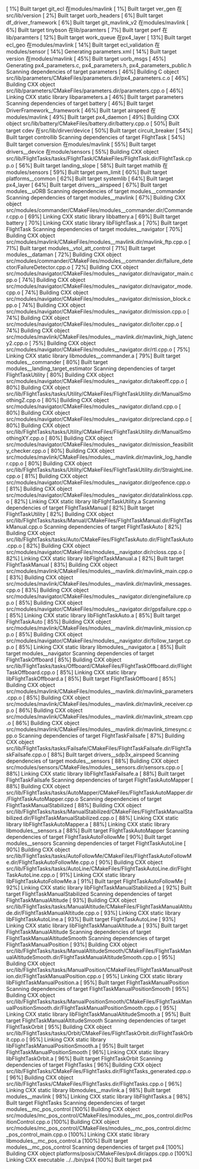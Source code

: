 [  1%] Built target git_ecl  在modules/mavlink
[  1%] Built target ver_gen  在src/lib/version
[  2%] Built target uorb_headers 
[  6%] Built target df_driver_framework
[  6%] Built target git_mavlink_v2  在modules/mavlink
[  6%] Built target tinybson 在lib/paramters
[  7%] Built target perf 在lib/paramters
[ 12%] Built target work_queue  在px4_layer
[ 13%] Built target ecl_geo 在modules/mavlink
[ 14%] Built target ecl_validation  在modules/sensor
[ 14%] Generating parameters.xml
[ 14%] Built target version 在modules/mavlink
[ 45%] Built target uorb_msgs
[ 45%] Generating px4_parameters.c, px4_parameters.h, px4_parameters_public.h
Scanning dependencies of target parameters
[ 46%] Building C object src/lib/parameters/CMakeFiles/parameters.dir/px4_parameters.c.o
[ 46%] Building CXX object src/lib/parameters/CMakeFiles/parameters.dir/parameters.cpp.o
[ 46%] Linking CXX static library libparameters.a
[ 46%] Built target parameters
Scanning dependencies of target battery
[ 46%] Built target DriverFramework__framework
[ 46%] Built target airspeed  在modules/mavlink
[ 49%] Built target px4_daemon
[ 49%] Building CXX object src/lib/battery/CMakeFiles/battery.dir/battery.cpp.o
[ 50%] Built target cdev  在src/lib/dirver/device
[ 50%] Built target circuit_breaker
[ 54%] Built target controllib
Scanning dependencies of target FlightTask
[ 54%] Built target conversion  在modules/mavlink
[ 55%] Built target drivers__device  在module/sensors
[ 55%] Building CXX object src/lib/FlightTasks/tasks/FlightTask/CMakeFiles/FlightTask.dir/FlightTask.cpp.o
[ 56%] Built target landing_slope
[ 58%] Built target mathlib  在modules/sensors
[ 59%] Built target pwm_limit
[ 60%] Built target platforms__common
[ 62%] Built target systemlib
[ 64%] Built target px4_layer
[ 64%] Built target drivers__airspeed
[ 67%] Built target modules__uORB
Scanning dependencies of target modules__commander
Scanning dependencies of target modules__mavlink
[ 67%] Building CXX object src/modules/commander/CMakeFiles/modules__commander.dir/Commander.cpp.o
[ 69%] Linking CXX static library libbattery.a
[ 69%] Built target battery
[ 70%] Linking CXX static library libFlightTask.a
[ 70%] Built target FlightTask
Scanning dependencies of target modules__navigator
[ 70%] Building CXX object src/modules/mavlink/CMakeFiles/modules__mavlink.dir/mavlink_ftp.cpp.o
[ 71%] Built target modules__vtol_att_control
[ 71%] Built target modules__dataman
[ 72%] Building CXX object src/modules/commander/CMakeFiles/modules__commander.dir/failure_detector/FailureDetector.cpp.o
[ 72%] Building CXX object src/modules/navigator/CMakeFiles/modules__navigator.dir/navigator_main.cpp.o
[ 74%] Building CXX object src/modules/navigator/CMakeFiles/modules__navigator.dir/navigator_mode.cpp.o
[ 74%] Building CXX object src/modules/navigator/CMakeFiles/modules__navigator.dir/mission_block.cpp.o
[ 74%] Building CXX object src/modules/navigator/CMakeFiles/modules__navigator.dir/mission.cpp.o
[ 74%] Building CXX object src/modules/navigator/CMakeFiles/modules__navigator.dir/loiter.cpp.o
[ 74%] Building CXX object src/modules/mavlink/CMakeFiles/modules__mavlink.dir/mavlink_high_latency2.cpp.o
[ 75%] Building CXX object src/modules/navigator/CMakeFiles/modules__navigator.dir/rtl.cpp.o
[ 75%] Linking CXX static library libmodules__commander.a
[ 79%] Built target modules__commander
[ 80%] Built target modules__landing_target_estimator
Scanning dependencies of target FlightTaskUtility
[ 80%] Building CXX object src/modules/navigator/CMakeFiles/modules__navigator.dir/takeoff.cpp.o
[ 80%] Building CXX object src/lib/FlightTasks/tasks/Utility/CMakeFiles/FlightTaskUtility.dir/ManualSmoothingZ.cpp.o
[ 80%] Building CXX object src/modules/navigator/CMakeFiles/modules__navigator.dir/land.cpp.o
[ 80%] Building CXX object src/modules/navigator/CMakeFiles/modules__navigator.dir/precland.cpp.o
[ 80%] Building CXX object src/lib/FlightTasks/tasks/Utility/CMakeFiles/FlightTaskUtility.dir/ManualSmoothingXY.cpp.o
[ 80%] Building CXX object src/modules/navigator/CMakeFiles/modules__navigator.dir/mission_feasibility_checker.cpp.o
[ 80%] Building CXX object src/modules/mavlink/CMakeFiles/modules__mavlink.dir/mavlink_log_handler.cpp.o
[ 80%] Building CXX object src/lib/FlightTasks/tasks/Utility/CMakeFiles/FlightTaskUtility.dir/StraightLine.cpp.o
[ 81%] Building CXX object src/modules/navigator/CMakeFiles/modules__navigator.dir/geofence.cpp.o
[ 81%] Building CXX object src/modules/navigator/CMakeFiles/modules__navigator.dir/datalinkloss.cpp.o
[ 82%] Linking CXX static library libFlightTaskUtility.a
Scanning dependencies of target FlightTaskManual
[ 82%] Built target FlightTaskUtility
[ 82%] Building CXX object src/lib/FlightTasks/tasks/Manual/CMakeFiles/FlightTaskManual.dir/FlightTaskManual.cpp.o
Scanning dependencies of target FlightTaskAuto
[ 82%] Building CXX object src/lib/FlightTasks/tasks/Auto/CMakeFiles/FlightTaskAuto.dir/FlightTaskAuto.cpp.o
[ 82%] Building CXX object src/modules/navigator/CMakeFiles/modules__navigator.dir/rcloss.cpp.o
[ 82%] Linking CXX static library libFlightTaskManual.a
[ 82%] Built target FlightTaskManual
[ 83%] Building CXX object src/modules/mavlink/CMakeFiles/modules__mavlink.dir/mavlink_main.cpp.o
[ 83%] Building CXX object src/modules/mavlink/CMakeFiles/modules__mavlink.dir/mavlink_messages.cpp.o
[ 83%] Building CXX object src/modules/navigator/CMakeFiles/modules__navigator.dir/enginefailure.cpp.o
[ 85%] Building CXX object src/modules/navigator/CMakeFiles/modules__navigator.dir/gpsfailure.cpp.o
[ 85%] Linking CXX static library libFlightTaskAuto.a
[ 85%] Built target FlightTaskAuto
[ 85%] Building CXX object src/modules/mavlink/CMakeFiles/modules__mavlink.dir/mavlink_mission.cpp.o
[ 85%] Building CXX object src/modules/navigator/CMakeFiles/modules__navigator.dir/follow_target.cpp.o
[ 85%] Linking CXX static library libmodules__navigator.a
[ 85%] Built target modules__navigator
Scanning dependencies of target FlightTaskOffboard
[ 85%] Building CXX object src/lib/FlightTasks/tasks/Offboard/CMakeFiles/FlightTaskOffboard.dir/FlightTaskOffboard.cpp.o
[ 85%] Linking CXX static library libFlightTaskOffboard.a
[ 85%] Built target FlightTaskOffboard
[ 85%] Building CXX object src/modules/mavlink/CMakeFiles/modules__mavlink.dir/mavlink_parameters.cpp.o
[ 85%] Building CXX object src/modules/mavlink/CMakeFiles/modules__mavlink.dir/mavlink_receiver.cpp.o
[ 86%] Building CXX object src/modules/mavlink/CMakeFiles/modules__mavlink.dir/mavlink_stream.cpp.o
[ 86%] Building CXX object src/modules/mavlink/CMakeFiles/modules__mavlink.dir/mavlink_timesync.cpp.o
Scanning dependencies of target FlightTaskFailsafe
[ 87%] Building CXX object src/lib/FlightTasks/tasks/Failsafe/CMakeFiles/FlightTaskFailsafe.dir/FlightTaskFailsafe.cpp.o
[ 88%] Built target drivers__sdp3x_airspeed
Scanning dependencies of target modules__sensors
[ 88%] Building CXX object src/modules/sensors/CMakeFiles/modules__sensors.dir/sensors.cpp.o
[ 88%] Linking CXX static library libFlightTaskFailsafe.a
[ 88%] Built target FlightTaskFailsafe
Scanning dependencies of target FlightTaskAutoMapper
[ 88%] Building CXX object src/lib/FlightTasks/tasks/AutoMapper/CMakeFiles/FlightTaskAutoMapper.dir/FlightTaskAutoMapper.cpp.o
Scanning dependencies of target FlightTaskManualStabilized
[ 88%] Building CXX object src/lib/FlightTasks/tasks/ManualStabilized/CMakeFiles/FlightTaskManualStabilized.dir/FlightTaskManualStabilized.cpp.o
[ 88%] Linking CXX static library libFlightTaskAutoMapper.a
[ 88%] Linking CXX static library libmodules__sensors.a
[ 88%] Built target FlightTaskAutoMapper
Scanning dependencies of target FlightTaskAutoFollowMe
[ 90%] Built target modules__sensors
Scanning dependencies of target FlightTaskAutoLine
[ 90%] Building CXX object src/lib/FlightTasks/tasks/AutoFollowMe/CMakeFiles/FlightTaskAutoFollowMe.dir/FlightTaskAutoFollowMe.cpp.o
[ 90%] Building CXX object src/lib/FlightTasks/tasks/AutoLine/CMakeFiles/FlightTaskAutoLine.dir/FlightTaskAutoLine.cpp.o
[ 91%] Linking CXX static library libFlightTaskAutoFollowMe.a
[ 91%] Built target FlightTaskAutoFollowMe
[ 92%] Linking CXX static library libFlightTaskManualStabilized.a
[ 92%] Built target FlightTaskManualStabilized
Scanning dependencies of target FlightTaskManualAltitude
[ 93%] Building CXX object src/lib/FlightTasks/tasks/ManualAltitude/CMakeFiles/FlightTaskManualAltitude.dir/FlightTaskManualAltitude.cpp.o
[ 93%] Linking CXX static library libFlightTaskAutoLine.a
[ 93%] Built target FlightTaskAutoLine
[ 93%] Linking CXX static library libFlightTaskManualAltitude.a
[ 93%] Built target FlightTaskManualAltitude
Scanning dependencies of target FlightTaskManualAltitudeSmooth
Scanning dependencies of target FlightTaskManualPosition
[ 93%] Building CXX object src/lib/FlightTasks/tasks/ManualAltitudeSmooth/CMakeFiles/FlightTaskManualAltitudeSmooth.dir/FlightTaskManualAltitudeSmooth.cpp.o
[ 95%] Building CXX object src/lib/FlightTasks/tasks/ManualPosition/CMakeFiles/FlightTaskManualPosition.dir/FlightTaskManualPosition.cpp.o
[ 95%] Linking CXX static library libFlightTaskManualPosition.a
[ 95%] Built target FlightTaskManualPosition
Scanning dependencies of target FlightTaskManualPositionSmooth
[ 95%] Building CXX object src/lib/FlightTasks/tasks/ManualPositionSmooth/CMakeFiles/FlightTaskManualPositionSmooth.dir/FlightTaskManualPositionSmooth.cpp.o
[ 95%] Linking CXX static library libFlightTaskManualAltitudeSmooth.a
[ 95%] Built target FlightTaskManualAltitudeSmooth
Scanning dependencies of target FlightTaskOrbit
[ 95%] Building CXX object src/lib/FlightTasks/tasks/Orbit/CMakeFiles/FlightTaskOrbit.dir/FlightTaskOrbit.cpp.o
[ 95%] Linking CXX static library libFlightTaskManualPositionSmooth.a
[ 95%] Built target FlightTaskManualPositionSmooth
[ 96%] Linking CXX static library libFlightTaskOrbit.a
[ 96%] Built target FlightTaskOrbit
Scanning dependencies of target FlightTasks
[ 96%] Building CXX object src/lib/FlightTasks/CMakeFiles/FlightTasks.dir/FlightTasks_generated.cpp.o
[ 96%] Building CXX object src/lib/FlightTasks/CMakeFiles/FlightTasks.dir/FlightTasks.cpp.o
[ 96%] Linking CXX static library libmodules__mavlink.a
[ 98%] Built target modules__mavlink
[ 98%] Linking CXX static library libFlightTasks.a
[ 98%] Built target FlightTasks
Scanning dependencies of target modules__mc_pos_control
[100%] Building CXX object src/modules/mc_pos_control/CMakeFiles/modules__mc_pos_control.dir/PositionControl.cpp.o
[100%] Building CXX object src/modules/mc_pos_control/CMakeFiles/modules__mc_pos_control.dir/mc_pos_control_main.cpp.o
[100%] Linking CXX static library libmodules__mc_pos_control.a
[100%] Built target modules__mc_pos_control
Scanning dependencies of target px4
[100%] Building CXX object platforms/posix/CMakeFiles/px4.dir/apps.cpp.o
[100%] Linking CXX executable ../../bin/px4
[100%] Built target px4
